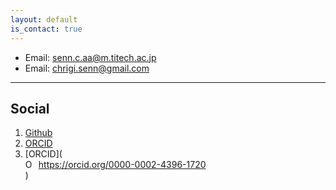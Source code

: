 ```yaml
---
layout: default
is_contact: true
---
```


* Email: [senn.c.aa@m.titech.ac.jp](mailto:senn.c.aa@m.titech.ac.jp)
* Email: [chrigi.senn@gmail.com](mailto:chrigi.senn@gmail.com)

---

## Social

1. [Github](https://github.com/delpart)
2. [ORCID](https://orcid.org/0000-0002-4396-1720)
3. [ORCID](<div itemscope itemtype="https://schema.org/Person"><a itemprop="sameAs" content="https://orcid.org/0000-0002-4396-1720" href="https://orcid.org/0000-0002-4396-1720" target="orcid.widget" rel="noopener noreferrer" style="vertical-align:top;"><img src="https://orcid.org/sites/default/files/images/orcid_16x16.png" style="width:1em;margin-right:.5em;" alt="ORCID iD icon">https://orcid.org/0000-0002-4396-1720</a></div>)
